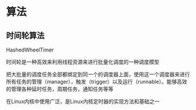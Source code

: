 








# 算法

## 时间轮算法

HashedWheelTimer

时间轮是一种高效来利用线程资源来进行批量化调度的一种调度模型

把大批量的调度任务全部都绑定到同一个的调度器上面，使用这一个调度器来进行所有任务的管理（manager），触发（trigger）以及运行（runnable）。能够高效的管理各种延时任务，周期任务，通知任务等等

在Linux内核中使用广泛，是Linux内核定时器的实现方法和基础之一
